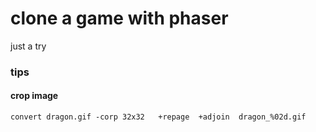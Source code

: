 clone a game with phaser
===

just a try



### tips

#### crop image


```
convert dragon.gif -corp 32x32   +repage  +adjoin  dragon_%02d.gif
```
